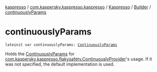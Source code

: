 [kaspresso](../../../index.md) / [com.kaspersky.kaspresso.kaspresso](../../index.md) / [Kaspresso](../index.md) / [Builder](index.md) / [continuouslyParams](./continuously-params.md)

# continuouslyParams

`lateinit var continuouslyParams: `[`ContinuouslyParams`](../../../com.kaspersky.kaspresso.params/-continuously-params/index.md)

Holds the [ContinuouslyParams](../../../com.kaspersky.kaspresso.params/-continuously-params/index.md) for [com.kaspersky.kaspresso.flakysafety.ContinuouslyProvider](../../../com.kaspersky.kaspresso.flakysafety/-continuously-provider/index.md)'s usage.
If it was not specified, the default implementation is used.


